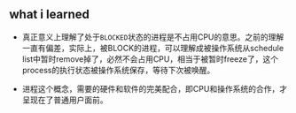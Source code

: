 ## what i learned

- 真正意义上理解了处于`BLOCKED`状态的进程是不占用CPU的意思。之前的理解一直有偏差，实际上，被BLOCK的进程，可以理解成被操作系统从schedule list中暂时remove掉了，必然不会占用CPU，相当于被暂时freeze了，这个process的执行状态被操作系统保存，等待下次被唤醒。

- 进程这个概念，需要的硬件和软件的完美配合，即CPU和操作系统的合作，才呈现在了普通用户面前。
